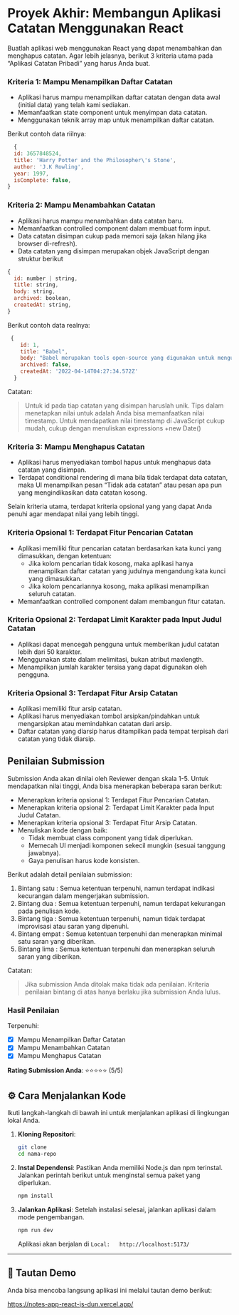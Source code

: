 # Proyek Akhir: Membangun Aplikasi Catatan Menggunakan React

Buatlah aplikasi web menggunakan React yang dapat menambahkan dan menghapus catatan. Agar lebih jelasnya, berikut 3 kriteria utama pada “Aplikasi Catatan Pribadi” yang harus Anda buat.

### Kriteria 1: Mampu Menampilkan Daftar Catatan

- Aplikasi harus mampu menampilkan daftar catatan dengan data awal (initial data) yang telah kami sediakan.
- Memanfaatkan state component untuk menyimpan data catatan.
- Menggunakan teknik array map untuk menampilkan daftar catatan.

Berikut contoh data riilnya:

```javascript
  {
  id: 3657848524,
  title: 'Harry Potter and the Philosopher\'s Stone',
  author: 'J.K Rowling',
  year: 1997,
  isComplete: false,
}
```

### Kriteria 2: Mampu Menambahkan Catatan

- Aplikasi harus mampu menambahkan data catatan baru.
- Memanfaatkan controlled component dalam membuat form input.
- Data catatan disimpan cukup pada memori saja (akan hilang jika browser di-refresh).
- Data catatan yang disimpan merupakan objek JavaScript dengan struktur berikut

```javascript
{
  id: number | string,
  title: string,
  body: string,
  archived: boolean,
  createdAt: string,
}
```

Berikut contoh data realnya:

```javascript
 {
    id: 1,
    title: "Babel",
    body: "Babel merupakan tools open-source yang digunakan untuk mengubah sintaks ECMAScript 2015+ menjadi sintaks yang didukung oleh JavaScript engine versi lama. Babel sering dipakai ketika kita menggunakan sintaks terbaru termasuk sintaks JSX.",
    archived: false,
    createdAt: '2022-04-14T04:27:34.572Z'
  }
```

Catatan:

> Untuk id pada tiap catatan yang disimpan haruslah unik. Tips dalam menetapkan nilai untuk adalah Anda bisa memanfaatkan nilai timestamp. Untuk mendapatkan nilai timestamp di JavaScript cukup mudah, cukup dengan menuliskan expressions +new Date()

### Kriteria 3: Mampu Menghapus Catatan

- Aplikasi harus menyediakan tombol hapus untuk menghapus data catatan yang disimpan.
- Terdapat conditional rendering di mana bila tidak terdapat data catatan, maka UI menampilkan pesan “Tidak ada catatan” atau pesan apa pun yang mengindikasikan data catatan kosong.

Selain kriteria utama, terdapat kriteria opsional yang yang dapat Anda penuhi agar mendapat nilai yang lebih tinggi.

### Kriteria Opsional 1: Terdapat Fitur Pencarian Catatan

- Aplikasi memiliki fitur pencarian catatan berdasarkan kata kunci yang dimasukkan, dengan ketentuan:
  - Jika kolom pencarian tidak kosong, maka aplikasi hanya menampilkan daftar catatan yang judulnya mengandung kata kunci yang dimasukkan.
  - Jika kolom pencariannya kosong, maka aplikasi menampilkan seluruh catatan.
- Memanfaatkan controlled component dalam membangun fitur catatan.

### Kriteria Opsional 2: Terdapat Limit Karakter pada Input Judul Catatan

- Aplikasi dapat mencegah pengguna untuk memberikan judul catatan lebih dari 50 karakter.
- Menggunakan state dalam melimitasi, bukan atribut maxlength.
- Menampilkan jumlah karakter tersisa yang dapat digunakan oleh pengguna.

### Kriteria Opsional 3: Terdapat Fitur Arsip Catatan

- Aplikasi memiliki fitur arsip catatan.
- Aplikasi harus menyediakan tombol arsipkan/pindahkan untuk mengarsipkan atau memindahkan catatan dari arsip.
- Daftar catatan yang diarsip harus ditampilkan pada tempat terpisah dari catatan yang tidak diarsip.

## Penilaian Submission

Submission Anda akan dinilai oleh Reviewer dengan skala 1-5. Untuk mendapatkan nilai tinggi, Anda bisa menerapkan beberapa saran berikut:

- Menerapkan kriteria opsional 1: Terdapat Fitur Pencarian Catatan.
- Menerapkan kriteria opsional 2: Terdapat Limit Karakter pada Input Judul Catatan.
- Menerapkan kriteria opsional 3: Terdapat Fitur Arsip Catatan.
- Menuliskan kode dengan baik:
  - Tidak membuat class component yang tidak diperlukan.
  - Memecah UI menjadi komponen sekecil mungkin (sesuai tanggung jawabnya).
  - Gaya penulisan harus kode konsisten.

Berikut adalah detail penilaian submission:

1. Bintang satu : Semua ketentuan terpenuhi, namun terdapat indikasi kecurangan dalam mengerjakan submission.
2. Bintang dua : Semua ketentuan terpenuhi, namun terdapat kekurangan pada penulisan kode.
3. Bintang tiga : Semua ketentuan terpenuhi, namun tidak terdapat improvisasi atau saran yang dipenuhi.
4. Bintang empat : Semua ketentuan terpenuhi dan menerapkan minimal satu saran yang diberikan.
5. Bintang lima : Semua ketentuan terpenuhi dan menerapkan seluruh saran yang diberikan.

Catatan:

> Jika submission Anda ditolak maka tidak ada penilaian. Kriteria penilaian bintang di atas hanya berlaku jika submission Anda lulus.

### Hasil Penilaian

Terpenuhi:

- [x] Mampu Menampilkan Daftar Catatan
- [x] Mampu Menambahkan Catatan
- [x] Mampu Menghapus Catatan

**Rating Submission Anda**:
⭐⭐⭐⭐⭐ (5/5)

## ⚙️ Cara Menjalankan Kode

Ikuti langkah-langkah di bawah ini untuk menjalankan aplikasi di lingkungan lokal Anda.

1.  **Kloning Repositori**:
    ```bash
    git clone 
    cd nama-repo
    ```
2.  **Instal Dependensi**:
    Pastikan Anda memiliki Node.js dan npm terinstal. Jalankan perintah berikut untuk menginstal semua paket yang diperlukan.
    ```bash
    npm install
    ```
3.  **Jalankan Aplikasi**:
    Setelah instalasi selesai, jalankan aplikasi dalam mode pengembangan.
    ```bash
    npm run dev
    ```
    Aplikasi akan berjalan di `Local:   http://localhost:5173/`

---

## 🔗 Tautan Demo

Anda bisa mencoba langsung aplikasi ini melalui tautan demo berikut:

https://notes-app-react-js-dun.vercel.app/
